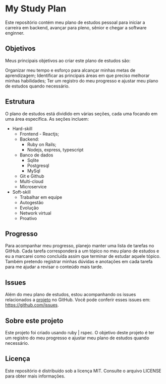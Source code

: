 # My Study Plan
Este repositório contém meu plano de estudos pessoal para iniciar a carreira em backend, avançar para pleno, sênior e chegar a software enginner.

## Objetivos
Meus principais objetivos ao criar este plano de estudos são:

Organizar meu tempo e esforço para alcançar minhas metas de aprendizagem;
Identificar as principais áreas em que preciso melhorar minhas habilidades;
Ter um registro do meu progresso e ajustar meu plano de estudos quando necessário.

## Estrutura
O plano de estudos está dividido em várias seções, cada uma focando em uma área específica. As seções incluem:

- Hard-skill
  - Frontend - Reactjs;
  - Backend:
      - Ruby on Rails;
      - Nodejs, express, typescript
  - Banco de dados
    - Sqlite
    - Postgresql
    - MySql
  - Git e Github
  - Multi-cloud
  - Microservice
- Soft-skill
  - Trabalhar em equipe
  - Autogestão
  - Evolução
  - Network virtual
  - Proativo

## Progresso
Para acompanhar meu progresso, planejo manter uma lista de tarefas no GitHub. Cada tarefa corresponderá a um tópico no meu plano de estudos e eu a marcarei como concluída assim que terminar de estudar aquele tópico. Também pretendo registrar minhas dúvidas e anotações em cada tarefa para me ajudar a revisar o conteúdo mais tarde.

## Issues
Além do meu plano de estudos, estou acompanhando os issues relacionados a [projeto](https://github.com/users/eskokado/projects/5/views/1) no GitHub. Você pode conferir esses issues em: https://github.com/issues.

## Sobre este projeto
Este projeto foi criado usando ruby | rspec. O objetivo deste projeto é ter um registro do meu progresso e ajustar meu plano de estudos quando necessário.

## Licença
Este repositório é distribuído sob a licença MIT. Consulte o arquivo LICENSE para obter mais informações.

